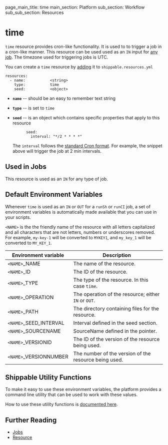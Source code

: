 page_main_title: time
main_section: Platform
sub_section: Workflow
sub_sub_section: Resources


# time
`time` resource provides cron-like functionality. It is used to to trigger a job in a cron-like manner. This resource can be used used as an `IN` input for [any job](/platform/workflow/job/overview/). The timezone used for triggering jobs is UTC.

You can create a `time` resource by [adding](/platform/tutorial/workflow/crud-resource#adding) it to `shippable.resources.yml`

```
resources:
  - name:           <string>
    type:           time
    seed:           <object>
```

* **`name`** -- should be an easy to remember text string

* **`type`** -- is set to `time`

* **`seed`** -- is an object which contains specific properties that apply to this resource

	        seed:
	          interval: "*/2 * * * *"

    The `interval` follows the [standard Cron format](https://en.wikipedia.org/wiki/Cron). For example, the snippet above will trigger the job at 2 min intervals.

## Used in Jobs
This resource is used as an `IN` for any type of job.

## Default Environment Variables
Whenever `time` is used as an `IN` or `OUT` for a `runSh` or `runCI` job, a set of environment variables is automatically made available that you can use in your scripts.

`<NAME>` is the the friendly name of the resource with all letters capitalized and all characters that are not letters, numbers or underscores removed. For example, `my-key-1` will be converted to `MYKEY1`, and `my_key_1` will be converted to `MY_KEY_1`.

| Environment variable						| Description                         |
| ------------- 								|------------------------------------ |
| `<NAME>`\_NAME 							| The name of the resource. |
| `<NAME>`\_ID 								| The ID of the resource. |
| `<NAME>`\_TYPE 							| The type of the resource. In this case `time`. |
| `<NAME>`\_OPERATION 						| The operation of the resource; either `IN` or `OUT`. |
| `<NAME>`\_PATH 							| The directory containing files for the resource. |
| `<NAME>`\_SEED\_INTERVAL 				| Interval defined in the seed section. |
| `<NAME>`\_SOURCENAME    					| SourceName defined in the pointer. |
| `<NAME>`\_VERSIONID    					| The ID of the version of the resource being used. |
| `<NAME>`\_VERSIONNUMBER 					| The number of the version of the resource being used. |

## Shippable Utility Functions
To make it easy to use these environment variables, the platform provides a command line utility that can be used to work with these values.

How to use these utility functions is [documented here](/platform/tutorial/workflow/using-shipctl).

## Further Reading
* [Jobs](/platform/workflow/job/overview)
* [Resource](/platform/workflow/resource/overview)
